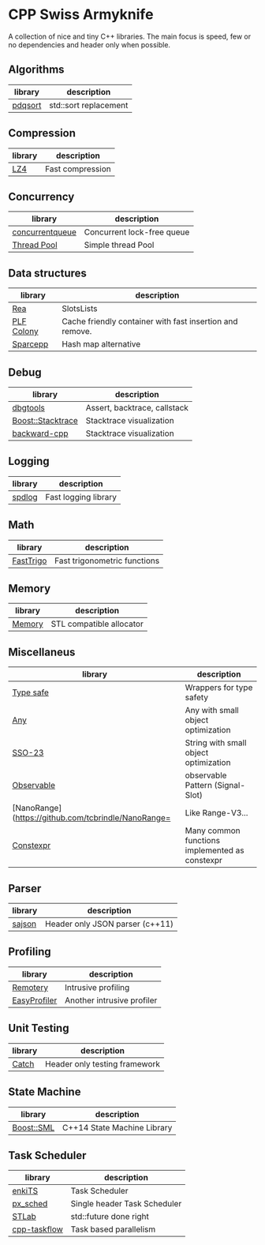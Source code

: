 # CPP Swiss Armyknife
A collection of nice and tiny C++ libraries.
The main focus is speed, few or no dependencies and header only when possible.

## Algorithms
| library                                                 | description
| ------------------------------------------------------  | -----------
| [pdqsort](https://github.com/orlp/pdqsort)              | std::sort replacement


## Compression
| library                                                 | description
| ------------------------------------------------------  | -----------
| [LZ4](https://github.com/lz4/lz4)                       | Fast compression

## Concurrency
| library                                                           | description
| ------------------------------------------------------            | -----------
| [concurrentqueue](https://github.com/cameron314/concurrentqueue)  | Concurrent lock-free queue
| [Thread Pool](https://github.com/leohotfn/Reuzel)                 | Simple thread Pool


## Data structures
| library                                                      | description
| -----------------------------------------------------------  | -----------
| [Rea](https://github.com/im95able/Rea)                       | SlotsLists
| [PLF Colony](https://github.com/mattreecebentley/plf_colony) | Cache friendly container with fast insertion and remove.
| [Sparcepp](https://github.com/greg7mdp/sparsepp)             | Hash map alternative

## Debug
| library                                                      | description
| -----------------------------------------------------------  | -----------
| [dbgtools](https://github.com/wc-duck/dbgtools)              | Assert, backtrace, callstack
| [Boost::Stacktrace](https://github.com/apolukhin/stacktrace) | Stacktrace visualization
| [backward-cpp](https://github.com/bombela/backward-cpp)      | Stacktrace visualization


## Logging
| library                                                 | description
| ------------------------------------------------------  | -----------
| [spdlog](https://github.com/gabime/spdlog)              | Fast logging library

## Math
| library                                                 | description
| ------------------------------------------------------  | -----------
| [FastTrigo](https://github.com/divideconcept/FastTrigo) | Fast trigonometric functions


## Memory
| library                                                 | description
| ------------------------------------------------------  | -----------
| [Memory](https://github.com/foonathan/memory)           | STL compatible allocator

## Miscellaneus
| library                                                 | description
| ------------------------------------------------------  | -----------
| [Type safe](https://github.com/foonathan/type_safe)     | Wrappers for type safety
| [Any](https://github.com/thelink2012/any)               | Any with small object optimization
| [SSO-23](https://github.com/elliotgoodrich/SSO-23)      | String with small object optimization
| [Observable](https://github.com/ddinu/observable)       | observable Pattern (Signal-Slot)
| [NanoRange](https://github.com/tcbrindle/NanoRange=     | Like Range-V3...
| [Constexpr](https://github.com/elbeno/constexpr)        | Many common functions implemented as constexpr


## Parser
| library                                                 | description
| ------------------------------------------------------  | -----------
| [sajson](https://github.com/chadaustin/sajson)          | Header only JSON parser (c++11)


## Profiling
| library                                                 | description
| ------------------------------------------------------  | -----------
| [Remotery](https://github.com/Celtoys/Remotery)         | Intrusive profiling
| [EasyProfiler](https://github.com/yse/easy_profiler)    | Another intrusive profiler

## Unit Testing
| library                                                 | description
| ------------------------------------------------------  | -----------
| [Catch](https://github.com/philsquared/Catch)           | Header only testing framework

## State Machine
| library                                                 | description
| ------------------------------------------------------  | -----------
| [Boost::SML](https://github.com/boost-experimental/sml) |  C++14 State Machine Library   

## Task Scheduler
| library                                                  | description
| ------------------------------------------------------   | -----------
| [enkiTS](https://github.com/dougbinks/enkiTS/tree/C++11) |  Task Scheduler
| [px_sched](https://github.com/pplux/px_sched)            |  Single header Task Scheduler
| [STLab](https://github.com/stlab/libraries)              |  std::future done right
| [cpp-taskflow](https://github.com/cpp-taskflow/cpp-taskflow)  | Task based parallelism
